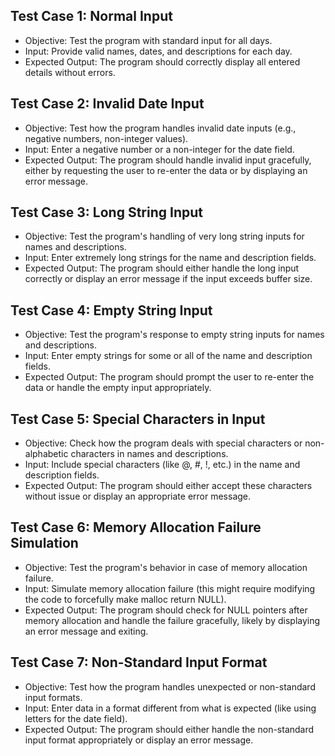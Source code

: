 ## Test Case 1: Normal Input
- Objective: Test the program with standard input for all days.
- Input: Provide valid names, dates, and descriptions for each day.
- Expected Output: The program should correctly display all entered details without errors.

## Test Case 2: Invalid Date Input
- Objective: Test how the program handles invalid date inputs (e.g., negative numbers, non-integer values).
- Input: Enter a negative number or a non-integer for the date field.
- Expected Output: The program should handle invalid input gracefully, either by requesting the user to re-enter the data or by displaying an error message.

## Test Case 3: Long String Input
- Objective: Test the program's handling of very long string inputs for names and descriptions.
- Input: Enter extremely long strings for the name and description fields.
- Expected Output: The program should either handle the long input correctly or display an error message if the input exceeds buffer size.

## Test Case 4: Empty String Input
- Objective: Test the program's response to empty string inputs for names and descriptions.
- Input: Enter empty strings for some or all of the name and description fields.
- Expected Output: The program should prompt the user to re-enter the data or handle the empty input appropriately.
  
## Test Case 5: Special Characters in Input
- Objective: Check how the program deals with special characters or non-alphabetic characters in names and descriptions.
- Input: Include special characters (like @, #, !, etc.) in the name and description fields.
- Expected Output: The program should either accept these characters without issue or display an appropriate error message.

## Test Case 6: Memory Allocation Failure Simulation
- Objective: Test the program's behavior in case of memory allocation failure.
- Input: Simulate memory allocation failure (this might require modifying the code to forcefully make malloc return NULL).
- Expected Output: The program should check for NULL pointers after memory allocation and handle the failure gracefully, likely by displaying an error message and exiting.

## Test Case 7: Non-Standard Input Format
- Objective: Test how the program handles unexpected or non-standard input formats.
- Input: Enter data in a format different from what is expected (like using letters for the date field).
- Expected Output: The program should either handle the non-standard input format appropriately or display an error message.
